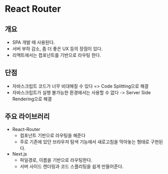 # React Router
## 개요
- SPA 개발 때 사용된다.
- 서버 부하 감소, 좀 더 좋은 UX 등의 장점이 있다.
- 리액트에서는 컴포넌트를 기반으로 라우팅 한다.

## 단점
- 자바스크립트 코드가 너무 비대해질 수 있다 => Code Splitting으로 해결
- 자바스크립트가 실행 불가능한 환경에서는 사용할 수 없다 -> Server Side Rendering으로 해결

## 주요 라이브러리
- React-Router
    - 컴포넌트 기반으로 라우팅을 해준다
    - 주로 기존에 있던 브라우저 탐색 기능에서 새로고침을 막아놓는 형태로 구현된다.
- Next.js
    - 파일경로, 이름을 기반으로 라우팅한다.
    - 서버 사이드 렌더링과 코드 스플리팅을 쉽게 만들어준다.
